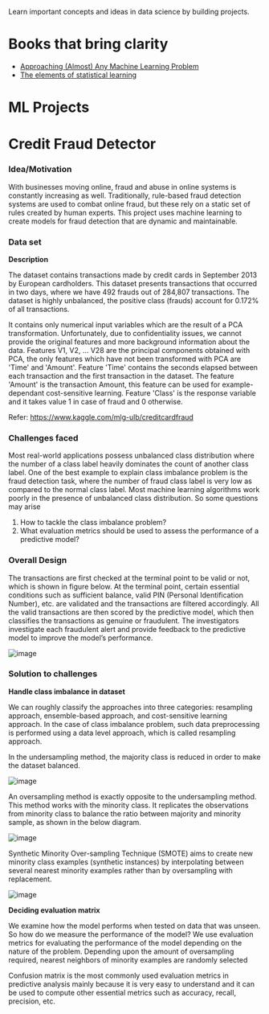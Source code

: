 Learn important concepts and ideas in data science by building projects.

# Books that bring clarity
- [Approaching (Almost) Any Machine Learning Problem](https://www.amazon.in/Approaching-Almost-Machine-Learning-Problem/dp/B08V5JWJMZ/ref=tmm_pap_swatch_0?_encoding=UTF8&qid=1621250069&sr=8-1)
- [The elements of statistical learning](https://www.amazon.in/Elements-Statistical-Learning-Prediction-Statistics/dp/0387848576/ref=tmm_hrd_swatch_0?_encoding=UTF8&qid=1621250127&sr=8-1)

# ML Projects

# Credit Fraud Detector

### Idea/Motivation
With businesses moving online, fraud and abuse in online systems is constantly increasing as well. Traditionally, rule-based fraud detection systems are used to combat online fraud, but these rely on a static set of rules created by human experts. This project uses machine learning to create models for fraud detection that are dynamic and maintainable. 

### Data set

**Description**

The dataset contains transactions made by credit cards in September 2013 by European cardholders.
This dataset presents transactions that occurred in two days, where we have 492 frauds out of 284,807 transactions. The dataset is highly unbalanced, the positive class (frauds) account for 0.172% of all transactions.

It contains only numerical input variables which are the result of a PCA transformation. Unfortunately, due to confidentiality issues, we cannot provide the original features and more background information about the data. Features V1, V2, … V28 are the principal components obtained with PCA, the only features which have not been transformed with PCA are 'Time' and 'Amount'. Feature 'Time' contains the seconds elapsed between each transaction and the first transaction in the dataset. The feature 'Amount' is the transaction Amount, this feature can be used for example-dependant cost-sensitive learning. Feature 'Class' is the response variable and it takes value 1 in case of fraud and 0 otherwise.

Refer: https://www.kaggle.com/mlg-ulb/creditcardfraud

### Challenges faced
Most real-world applications possess unbalanced class distribution where the number of a class label heavily dominates the count of another class label. One of the best example to explain class imbalance problem is the fraud detection task, where the number of fraud class label is very low as compared to the normal class label. Most machine learning algorithms work poorly in the presence of unbalanced class distribution. So some questions may arise

1. How to tackle the class imbalance problem?
2. What evaluation metrics should be used to assess the performance of a predictive model?

### Overall Design

The transactions are first checked at the terminal point to be valid or not, which is shown in figure below. At the terminal point, certain essential conditions such as sufficient balance, valid PIN (Personal Identification Number), etc. are validated and the transactions are filtered accordingly. All the valid transactions are then scored by the predictive model, which then classifies the transactions as genuine or fraudulent. The investigators investigate each fraudulent alert and provide feedback to the predictive model to improve the model’s performance.

![image](https://user-images.githubusercontent.com/43449556/118452328-aaa2f500-b713-11eb-9852-b1734dec993e.png)

### Solution to challenges

**Handle class imbalance in dataset**

We can roughly classify the approaches into three categories: resampling approach, ensemble-based approach, and cost-sensitive learning approach. In the case of class imbalance problem, such data preprocessing is performed using a data level approach, which is called resampling approach.

In the undersampling method, the majority class is reduced in order to make the dataset balanced.

![image](https://user-images.githubusercontent.com/43449556/118476601-573ca100-b72b-11eb-8d87-6ef4af532a66.png)

An oversampling method is exactly opposite to the undersampling method. This method works with the minority class. It replicates the observations from minority class to balance the ratio between majority and minority sample, as shown in the below diagram.

![image](https://user-images.githubusercontent.com/43449556/118476828-a256b400-b72b-11eb-938c-259f416875ae.png)


Synthetic Minority Over-sampling Technique (SMOTE) aims to create new minority class examples (synthetic instances) by interpolating between several nearest minority examples rather than by oversampling with replacement.

![image](https://user-images.githubusercontent.com/43449556/118477171-08433b80-b72c-11eb-8686-3fc69e4f5de9.png)


**Deciding evaluation matrix**

We examine how the model performs when tested on data that was unseen. So how do we measure the performance of the model? We use evaluation metrics for evaluating the performance of the model depending on the nature of the problem. Depending upon the amount of oversampling required, nearest neighbors of minority examples are randomly selected

Confusion matrix is the most commonly used evaluation metrics in predictive analysis mainly because it is very easy to understand and it can be used to compute other essential metrics such as accuracy, recall, precision, etc.
